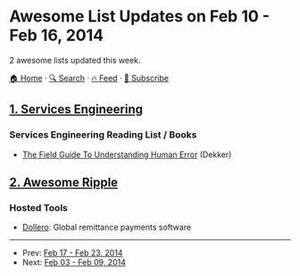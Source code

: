 # Awesome List Updates on Feb 10 - Feb 16, 2014

2 awesome lists updated this week.

[🏠 Home](/README.md) · [🔍 Search](https://www.trackawesomelist.com/search/) · [🔥 Feed](https://www.trackawesomelist.com/week/rss.xml) · [📮 Subscribe](https://trackawesomelist.us17.list-manage.com/subscribe?u=d2f0117aa829c83a63ec63c2f&id=36a103854c)



## [1. Services Engineering](/content/mmcgrana/services-engineering/week/README.md)

### Services Engineering Reading List / Books

*   [The Field Guide To Understanding Human Error](http://www.amazon.com/Field-Guide-Understanding-Human-Error/dp/0754648265) (Dekker)

## [2. Awesome Ripple](/content/vhpoet/awesome-ripple/week/README.md)

### Hosted Tools

*   [Dollero](http://dollero.com/): Global remittance payments software

---

- Prev: [Feb 17 - Feb 23, 2014](/content/2014/7/README.md)
- Next: [Feb 03 - Feb 09, 2014](/content/2014/5/README.md)